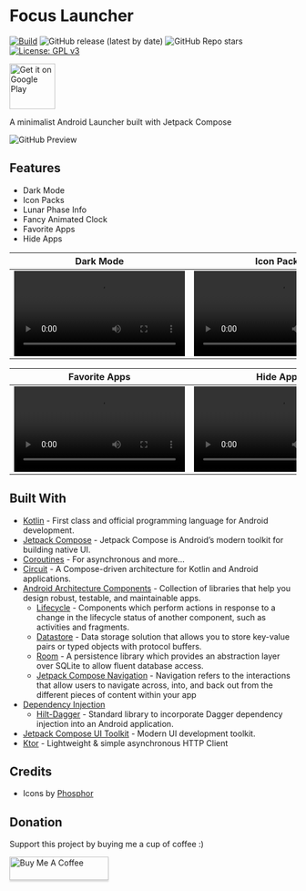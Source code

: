 # Focus Launcher

[![Build](https://github.com/mslalith/focus_launcher/actions/workflows/build.yml/badge.svg?branch=main)](https://github.com/mslalith/focus_launcher/actions/workflows/build.yml)
![GitHub release (latest by date)](https://img.shields.io/github/v/release/mslalith/focus_launcher?label=Release)
![GitHub Repo stars](https://img.shields.io/github/stars/mslalith/focus_launcher?label=Stars)
[![License: GPL v3](https://img.shields.io/badge/License-GPLv3-blue.svg)](/LICENSE)

<a href="https://play.google.com/store/apps/details?id=dev.mslalith.focuslauncher">
    <img height="80" alt="Get it on Google Play" src="https://play.google.com/intl/en_us/badges/images/generic/en_badge_web_generic.png" />
</a>

A minimalist Android Launcher built with Jetpack Compose

![GitHub Preview](/images/what_is.png)

## Features
- Dark Mode
- Icon Packs
- Lunar Phase Info
- Fancy Animated Clock
- Favorite Apps
- Hide Apps

| Dark Mode                                                                                                     | Icon Packs                                                                                                    | Animated Clock                                                                                                |
|---------------------------------------------------------------------------------------------------------------|---------------------------------------------------------------------------------------------------------------|---------------------------------------------------------------------------------------------------------------|
| <video src="https://github.com/mslalith/focus_launcher/assets/15076234/23ce35fe-bd62-44e1-b501-fc11a9183a4f"> | <video src="https://github.com/mslalith/focus_launcher/assets/15076234/722466c6-e099-4900-b51d-add2f76c0e79"> | <video src="https://github.com/mslalith/focus_launcher/assets/15076234/b3a75104-c192-4718-9742-ef623f5b0e5f"> |

| Favorite Apps                                                                                                 | Hide Apps                                                                                                     | Lunar Phase                                                                                                   |
|---------------------------------------------------------------------------------------------------------------|---------------------------------------------------------------------------------------------------------------|---------------------------------------------------------------------------------------------------------------|
| <video src="https://github.com/mslalith/focus_launcher/assets/15076234/cbb261da-1f12-4899-a6ef-fa9e6c631962"> | <video src="https://github.com/mslalith/focus_launcher/assets/15076234/af5c753b-c71f-4e0c-83c8-daf4424be21b"> | <video src="https://github.com/mslalith/focus_launcher/assets/15076234/7a698c2d-3b1f-4de3-a895-fc599bbd6fd6"> |


## Built With
- [Kotlin](https://kotlinlang.org/) - First class and official programming language for Android development.
- [Jetpack Compose](https://developer.android.com/jetpack/compose) - Jetpack Compose is Android’s modern toolkit for building native UI.
- [Coroutines](https://kotlinlang.org/docs/reference/coroutines-overview.html) - For asynchronous and more...
- [Circuit](https://github.com/slackhq/circuit) - A Compose-driven architecture for Kotlin and Android applications.
- [Android Architecture Components](https://developer.android.com/topic/libraries/architecture) - Collection of libraries that help you design robust, testable, and maintainable apps.
  - [Lifecycle](https://developer.android.com/topic/libraries/architecture/lifecycle) - Components which perform actions in response to a change in the lifecycle status of another component, such as activities and fragments.
  - [Datastore](https://developer.android.com/topic/libraries/architecture/datastore) - Data storage solution that allows you to store key-value pairs or typed objects with protocol buffers.
  - [Room](https://developer.android.com/training/data-storage/room) - A persistence library which provides an abstraction layer over SQLite to allow fluent database access.
  - [Jetpack Compose Navigation](https://developer.android.com/jetpack/compose/navigation) - Navigation refers to the interactions that allow users to navigate across, into, and back out from the different pieces of content within your app
- [Dependency Injection](https://developer.android.com/training/dependency-injection)
  - [Hilt-Dagger](https://dagger.dev/hilt/) - Standard library to incorporate Dagger dependency injection into an Android application.
- [Jetpack Compose UI Toolkit](https://developer.android.com/jetpack/compose) - Modern UI development toolkit.
- [Ktor](https://ktor.io/) - Lightweight & simple asynchronous HTTP Client


## Credits
- Icons by [Phosphor](https://phosphoricons.com/)


## Donation
Support this project by buying me a cup of coffee :) 

<a href="https://www.buymeacoffee.com/msLalith" target="_blank"><img src="https://www.buymeacoffee.com/assets/img/custom_images/orange_img.png" alt="Buy Me A Coffee" style="height: 41px !important;width: 174px !important;box-shadow: 0px 3px 2px 0px rgba(190, 190, 190, 0.5) !important;-webkit-box-shadow: 0px 3px 2px 0px rgba(190, 190, 190, 0.5) !important;" ></a>
